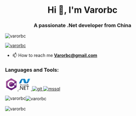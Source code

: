 <h1 align="center">Hi 👋, I'm Varorbc</h1>
<h3 align="center">A passionate .Net developer from China</h3>

<p align="left"> <img src="https://komarev.com/ghpvc/?username=varorbc&label=Profile%20views&color=0e75b6&style=flat" alt="varorbc" /> </p>

<p align="left"> <a href="https://github.com/ryo-ma/github-profile-trophy"><img src="https://github-profile-trophy.vercel.app/?username=varorbc" alt="varorbc" /></a> </p>

- 📫 How to reach me **Varorbc@gmail.com**


<h3 align="left">Languages and Tools:</h3>
<p align="left"> <a href="https://www.w3schools.com/cs/" target="_blank"> <img src="https://raw.githubusercontent.com/devicons/devicon/master/icons/csharp/csharp-original.svg" alt="csharp" width="40" height="40"/> </a> <a href="https://dotnet.microsoft.com/" target="_blank"> <img src="https://raw.githubusercontent.com/devicons/devicon/master/icons/dot-net/dot-net-original-wordmark.svg" alt="dotnet" width="40" height="40"/> </a> <a href="https://git-scm.com/" target="_blank"> <img src="https://www.vectorlogo.zone/logos/git-scm/git-scm-icon.svg" alt="git" width="40" height="40"/> </a> <a href="https://www.microsoft.com/en-us/sql-server" target="_blank"> <img src="https://www.svgrepo.com/show/303229/microsoft-sql-server-logo.svg" alt="mssql" width="40" height="40"/> </a> </p>

<p><img align="left" src="https://github-readme-stats.vercel.app/api?username=varorbc&show_icons=true&locale=en" alt="varorbc" /></p>

<p><img align="center" src="https://github-readme-stats.vercel.app/api/top-langs?username=varorbc&show_icons=true&locale=en&layout=compact" alt="varorbc" /></p>

<p><img align="center" src="https://github-readme-streak-stats.herokuapp.com/?user=varorbc&" alt="varorbc" /></p>
